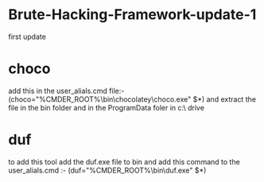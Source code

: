 # Brute-Hacking-Framework-update-1
first update

# choco
add this in the user_alials.cmd file:-
(choco="%CMDER_ROOT%\bin\chocolatey\choco.exe" $*)
and extract the file in the bin folder and in the ProgramData foler in c:\ drive

# duf
to add this tool add the duf.exe file to bin and add this command to the user_alials.cmd :-
(duf="%CMDER_ROOT%\bin\duf.exe" $*)
